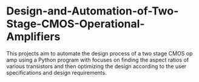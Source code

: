 # Design-and-Automation-of-Two-Stage-CMOS-Operational-Amplifiers
This projects aim to automate the design process of a two stage CMOS op amp using a Python program with focuses on finding the aspect ratios of various transistors and then optimizing the design according to the user specifications and design requirements.

